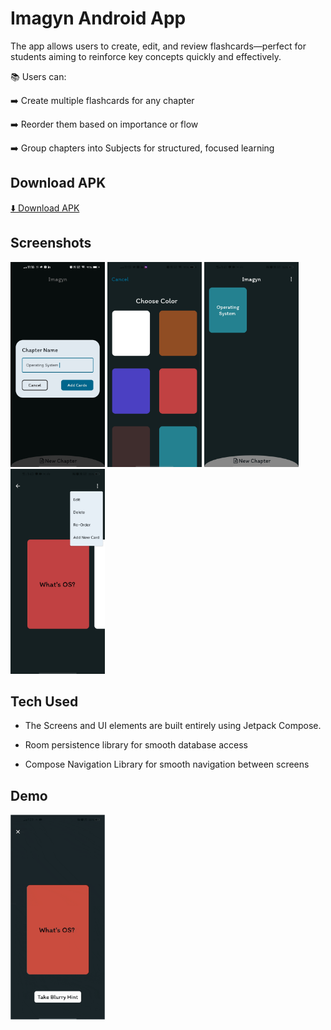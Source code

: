 
# Imagyn Android App

The app allows users to create, edit, and review flashcards—perfect for students aiming to reinforce key concepts quickly and effectively.

📚 Users can: 

 ➡️ Create multiple flashcards for any chapter

 ➡️ Reorder them based on importance or flow

 ➡️ Group chapters into Subjects for structured, focused learning


## Download APK
[⬇️ Download APK](https://drive.google.com/file/d/1pzalP1PBMuy0Zxa_1TyE7xktxuBqpIjt/view?usp=sharing)

## Screenshots

<p float="left">
<img src="https://github.com/vanshpal122/Imagyn/blob/main/readmeAssests/addChapter.jpg" width="30%" />
<img src="https://github.com/vanshpal122/Imagyn/blob/main/readmeAssests/chooseColorScreen.jpg" width="30%" />
<img src="https://github.com/vanshpal122/Imagyn/blob/main/readmeAssests/homeScreen.jpg" width="30%" />
 <img src="https://github.com/vanshpal122/Imagyn/blob/main/readmeAssests/cardsScreen.jpg" width="30%" />
</p>

## Tech Used
- The Screens and UI elements are built entirely using Jetpack Compose.

- Room persistence library for smooth database access

- Compose Navigation Library for smooth navigation between screens


## Demo

<img src="https://github.com/vanshpal122/Imagyn/blob/main/readmeAssests/useCase.gif" width="30%"/>

